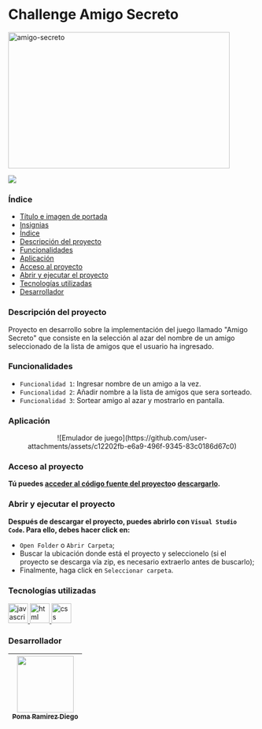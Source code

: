 <h1> Challenge Amigo Secreto </h1>

<p align="left">
  <img width="450" height="277" alt="amigo-secreto" src="https://github.com/user-attachments/assets/62fd7290-59f9-4b89-a36d-3b8450c1fce0" />
</p>

<p align="left">
  <img src="https://img.shields.io/badge/STATUS-EN%20DESAROLLO-green">
</p>

### Índice

* [Título e imagen de portada](#Título-e-imagen-de-portada)
* [Insignias](#insignias)
* [Índice](#índice)
* [Descripción del proyecto](#descripción-del-proyecto)
* [Funcionalidades](#Funcionalidades)
* [Aplicación](#Aplicación)
* [Acceso al proyecto](#acceso-al-proyecto)
* [Abrir y ejecutar el proyecto](#abrir-y-ejecutar-el-proyecto)
* [Tecnologías utilizadas](#tecnologías-utilizadas)
* [Desarrollador](#desarrollador)


### Descripción del proyecto

<p>Proyecto en desarrollo sobre la implementación del juego llamado "Amigo Secreto" que consiste en la selección al azar del nombre de un amigo seleccionado de la lista de amigos que el usuario ha ingresado.</p>

### Funcionalidades

  - `Funcionalidad 1`: Ingresar nombre de un amigo a la vez.
  - `Funcionalidad 2`: Añadir nombre a la lista de amigos que sera sorteado.
  - `Funcionalidad 3`: Sortear amigo al azar y mostrarlo en pantalla.

### Aplicación

<div align="center">
  ![Emulador de juego](https://github.com/user-attachments/assets/c12202fb-e6a9-496f-9345-83c0186d67c0)
</div>



### Acceso al proyecto
**Tú puedes [acceder al código fuente del proyecto](https://github.com/d27pomaramirez-lab/sistema-de-registro)o [descargarlo](https://github.com/d27pomaramirez-lab/sistema-de-registro/archive/refs/heads/main.zip).**

### Abrir y ejecutar el proyecto
**Después de descargar el proyecto, puedes abrirlo con `Visual Studio Code`. Para ello, debes hacer click en:**

- `Open Folder` o `Abrir Carpeta`;
- Buscar la ubicación donde está el proyecto y seleccionelo (si el proyecto se descarga vía zip, es necesario extraerlo antes de buscarlo);
- Finalmente, haga click en `Seleccionar carpeta`.

### Tecnologías utilizadas
<a href="https://developer.mozilla.org/es/docs/Web/JavaScript" target="_blank"> <img width="40" height="40" alt="javascript" src="https://github.com/user-attachments/assets/369821db-71be-471b-870d-23fd1b766e41"/> </a> <a href="https://developer.mozilla.org/es/docs/Web/HTML" target="_blank"> <img width="40" height="40" alt="html" src="https://github.com/user-attachments/assets/ef0d9652-a373-4eff-af52-663d4f75513b" /> </a> <a href="https://developer.mozilla.org/es/docs/Web/CSS" target="_blank">
<img width="40" height="40" alt="css" src="https://github.com/user-attachments/assets/ec3e7daa-628f-43aa-8b4c-86b021a9760d" /> </a>


### Desarrollador

| [<img src="https://avatars.githubusercontent.com/u/224181779?s=400&u=b542509272eef999a81a70ad84b7084ea4ab8740&v=4" width=115><br><sub>Poma Ramirez Diego</sub>](https://github.com/d27pomaramirez-lab) 
| :---:



